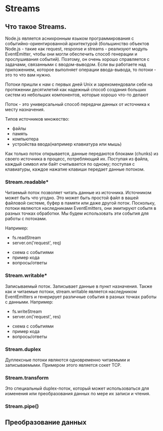 # Streams

## Что такое Streams.
Node.js является аснихронным языком программирования с событийно-ориентированной архитектурой (большинство объектов Node.js - такие как request, response и streams - реализуют модуль EventEmitter, чтобы они могли обеспечить способ генерации и прослушивания событий).
Поэтому, он очень хорошо справляется с задачами, связанными с вводом-выводом. Если вы работаете над приложением, которое выполняет операции ввода-вывода, то потоки - это то что вам нужно.

Потоки пришли к нам с первых дней Unix и зарекомендовали себя на протяжении десятилетий как надежный способ создания больших систем из небольших компонентов, которые хорошо что-то делают

Поток - это универсальный способ передачи данных от источника к месту назначения.

Типов источников множество: 
* файлы
* память
* компьютера
* устройства ввода(например клавиатура или мышь)

Как только поток открывается, данные передаются блоками (chunks) из своего источника в процесс, потребляющий их. Поступая из файла, каждый символ или байт считывается по одному; поступая с клавиатуры, каждое нажатие клавиши передает данные потоком.


### Stream.readable*
Читаемый поток позволяет читать данные из источника. Источником может быть что угодно. Это может быть простой файл в вашей файловой системе, буфер в памяти или даже другой поток. Поскольку, потоки являются наследниками EventEmitters, они эмитируют событя в разных точках обработки. Мы будем использовать эти события для работы с потоками.

Например:
* fs.readStream
* server.on('request', req)

 - схема с событиями
 - пример кода
 - вопросы/ответы
### Stream.writable*
Записываемый поток. Записывает данные в пункт назначения. Также как и читаемые потоки, stream.writable является наследником EventEmitters и генерирует различные события в разных точках работы с данными.
Например:
* fs.writeStream
* server.on('request', res)

 - схема с событиями
 - пример кода
 - вопросы/ответы
### Stream.duplex
Дуплексные потоки являются одновременно читаемыми и записываемыми. Примером этого является сокет TCP.
### Stream.transform
Это специальный duplex-поток, который может использоваться для изменения или преобразования данных по мере их записи и чтения.  
### Stream.pipe()
## Преобразование данных
